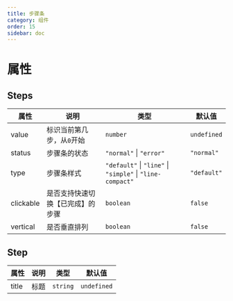 ```yaml
---
title: 步骤条
category: 组件
order: 15 
sidebar: doc
---
```


# 属性

## Steps

| 属性 | 说明 | 类型 | 默认值 |
| --- | --- | --- | --- |
| value | 标识当前第几步，从`0`开始 | `number` | `undefined` |
| status | 步骤条的状态 | `"normal"` &#124; `"error"` | `"normal"` |
| type | 步骤条样式 | `"default"` &#124; `"line"` &#124; `"simple"` &#124; `"line-compact"` |`"default"` 
| clickable | 是否支持快速切换【已完成】的步骤 | `boolean` | `false` |
| vertical | 是否垂直排列 | `boolean` | `false` |

## Step

| 属性 | 说明 | 类型 | 默认值 |
| --- | --- | --- | --- |
| title | 标题 | `string` | `undefined` |
